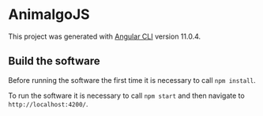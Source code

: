 # AnimalgoJS

This project was generated with [Angular CLI](https://github.com/angular/angular-cli) version 11.0.4.

## Build the software

Before running the software the first time it is necessary to call `npm install`.

To run the software it is necessary to call `npm start` and then navigate to `http://localhost:4200/`. 